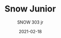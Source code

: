 ---
designer: "Odo Fioravanti"
description: "The%20playful%20shape%2C%20the%20adaptability%20to%20both%20external%20and%20internal%20environments%20and%20stackability%20characterize%20the%20version%20designed%20for%20the%20world%20of%20children%2C%20without%20losing%20the%20strength%20of%20an%20unmistakable%20shape.%20Chair%20made%20of%20polypropylene%20charged%20with%20glass%20fibers%20and%20injection%20molded%20using%20gas%20air%20molding%20technology%2C%20which%20makes%20it%20solid%20and%20at%20the%20same%20time%20light."
image_primary: "img/Snow-303_01_zoom.jpg"
image_secondary: "img/Snow-303_02_zoom.jpg"
manufacturer: "Pedrali"
href: "https://www.pedrali.it/en/products/catalog/Chair-SNOW-303_jr/"
subtitle: "SNOW 303 jr"
tags: 
  - "Pedrali"
  - "Chairs"
title: "Snow Junior"
category: "Chairs"
slug: "/manufacturers/pedrali/chairs/odo-fioravanti-snow-junior"
date: "2021-02-18"
---
